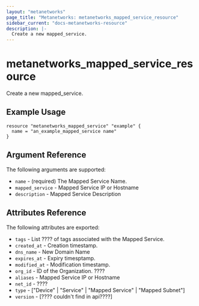 ```yaml
---
layout: "metanetworks"
page_title: "Metanetworks: metanetworks_mapped_service_resource"
sidebar_current: "docs-metanetworks-resource"
description: |-
  Create a new mapped_service.
---
```


# metanetworks_mapped_service_resource

Create a new mapped_service.

## Example Usage

```hcl
resource "metanetworks_mapped_service" "example" {
  name = "an_example_mapped_service name"
}
```

## Argument Reference

The following arguments are supported:

* `name` - (required) The Mapped Service Name.
* `mapped_service` - Mapped Service IP or Hostname
* `description` - Mapped Service Description

## Attributes Reference

The following attributes are exported:

* `tags` - List ???? of tags associated with the Mapped Service.
* `created_at` - Creation timestamp.
* `dns_name` - New Domain Name
* `expires_at` - Expiry timesptamp.
* `modified_at` - Modification timestamp.
* `org_id` - ID of the Organization. ????
* `aliases` - Mapped Service IP or Hostname
* `net_id` - ????
* `type` - ["Device" | "Service" | "Mapped Service" | "Mapped Subnet"]
* `version` - [???? couldn't find in api????]